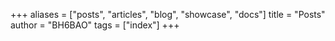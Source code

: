 +++
aliases = ["posts", "articles", "blog", "showcase", "docs"]
title = "Posts"
author = "BH6BAO"
tags = ["index"]
+++
